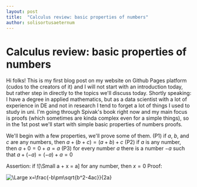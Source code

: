 ```yaml
---
layout: post
title:  "Calculus review: basic properties of numbers"
author: solisortusaeternum
---
```



# Calculus review: basic properties of numbers

Hi folks!
This is my first blog post on my website on Github Pages platform (cudos to the creators of it) and I will not start with an introduction today, but rather step in directly to the topics we'll discuss today.
Shortly speaking: I have a degree in applied mathematics, but as a data scientist with a lot of experience in DE and not in research I tend to forget a lot of things I used to study in uni. I'm going through Spivak's book right now and my main focus is proofs (which sometimes are kinda complex even for a simple things), so in the 1st post we'll start with simple basic properties of numbers proofs.

We'll begin with a few properties, we'll prove some of them.
(P1) if $a$, $b$, and $c$ are any numbers, then $a + (b + c) = (a + b) + c$
(P2) if $a$ is any number, then $a + 0 = 0 + a = a$
(P3) for every number $a$ there is a number $-a$ such that $a + (-a) = (-a) + a = 0$

Assertion: if ![\Small a + x = a] for any number, then $x = 0$
Proof:

![\Large x=\frac{-b\pm\sqrt{b^2-4ac}}{2a}](https://latex.codecogs.com/svg.latex?\Large&space;x=\frac{-b\pm\sqrt{b^2-4ac}}{2a}) 
